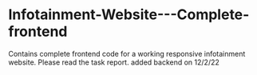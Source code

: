 # Infotainment-Website---Complete-frontend
Contains complete frontend code for a working responsive infotainment website.
Please read the task report.
added backend on 12/2/22
